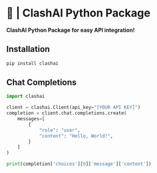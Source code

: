 # 🚀 | ClashAI Python Package
**ClashAI Python Package for easy API integration!**

## Installation
```python
pip install clashai
```

## Chat Completions
```python
import clashai

client = clashai.Client(api_key="[YOUR API KEY]")
completion = client.chat.completions.create(
    messages=[
        {
            "role": "user",
            "content": "Hello, World!",
        }
    ]
)

print(completion['choices'][0]['message']['content'])
```